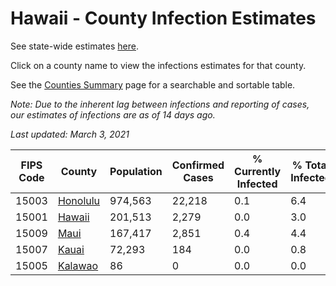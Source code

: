 # Hawaii - County Infection Estimates

See state-wide estimates [here](/infections/us-hi).

Click on a county name to view the infections estimates for that county.

See the [Counties Summary](/infections/summary-counties) page for a searchable and sortable table.

*Note: Due to the inherent lag between infections and reporting of cases, our estimates of infections are as of 14 days ago.*

*Last updated: March 3, 2021*

|   FIPS Code |               County |   Population |   Confirmed Cases |   % Currently Infected |   % Total Infected |
|-------------|----------------------|--------------|-------------------|------------------------|--------------------|
|       15003 | [Honolulu](honolulu) |      974,563 |            22,218 |                    0.1 |                6.4 |
|       15001 |     [Hawaii](hawaii) |      201,513 |             2,279 |                    0.0 |                3.0 |
|       15009 |         [Maui](maui) |      167,417 |             2,851 |                    0.4 |                4.4 |
|       15007 |       [Kauai](kauai) |       72,293 |               184 |                    0.0 |                0.8 |
|       15005 |   [Kalawao](kalawao) |           86 |                 0 |                    0.0 |                0.0 |